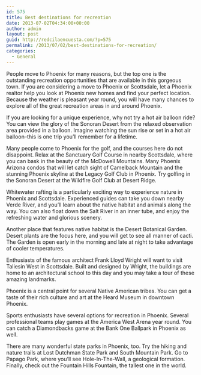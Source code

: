 ```yaml
---
id: 575
title: Best destinations for recreation
date: 2013-07-02T04:34:00+00:00
author: admin
layout: post
guid: http://redcilaencuesta.com/?p=575
permalink: /2013/07/02/best-destinations-for-recreation/
categories:
  - General
---
```

People move to Phoenix for many reasons, but the top one is the outstanding recreation opportunities that are available in this gorgeous town. If you are considering a move to Phoenix or Scottsdale, let a Phoenix realtor help you look at Phoenix new homes and find your perfect location. Because the weather is pleasant year round, you will have many chances to explore all of the great recreation areas in and around Phoenix.

If you are looking for a unique experience, why not try a hot air balloon ride? You can view the glory of the Sonoran Desert from the relaxed observation area provided in a balloon. Imagine watching the sun rise or set in a hot air balloon&#8211;this is one trip you&#8217;ll remember for a lifetime.

Many people come to Phoenix for the golf, and the courses here do not disappoint. Relax at the Sanctuary Golf Course in nearby Scottsdale, where you can bask in the beauty of the McDowell Mountains. Many Phoenix Arizona condos that will let catch sight of Camelback Mountain and the stunning Phoenix skyline at the Legacy Golf Club in Phoenix. Try golfing in the Sonoran Desert at the Wildfire Golf Club at Desert Ridge.

Whitewater rafting is a particularly exciting way to experience nature in Phoenix and Scottsdale. Experienced guides can take you down nearby Verde River, and you&#8217;ll learn about the native habitat and animals along the way. You can also float down the Salt River in an inner tube, and enjoy the refreshing water and glorious scenery.

Another place that features native habitat is the Desert Botanical Garden. Desert plants are the focus here, and you will get to see all manner of cacti. The Garden is open early in the morning and late at night to take advantage of cooler temperatures.

Enthusiasts of the famous architect Frank Lloyd Wright will want to visit Taliesin West in Scottsdale. Built and designed by Wright, the buildings are home to an architectural school to this day and you may take a tour of these amazing landmarks.

Phoenix is a central point for several Native American tribes. You can get a taste of their rich culture and art at the Heard Museum in downtown Phoenix.

Sports enthusiasts have several options for recreation in Phoenix. Several professional teams play games at the America West Arena year round. You can catch a Diamondbacks game at the Bank One Ballpark in Phoenix as well.

There are many wonderful state parks in Phoenix, too. Try the hiking and nature trails at Lost Dutchman State Park and South Mountain Park. Go to Papago Park, where you&#8217;ll see Hole-In-The-Wall, a geological formation. Finally, check out the Fountain Hills Fountain, the tallest one in the world.